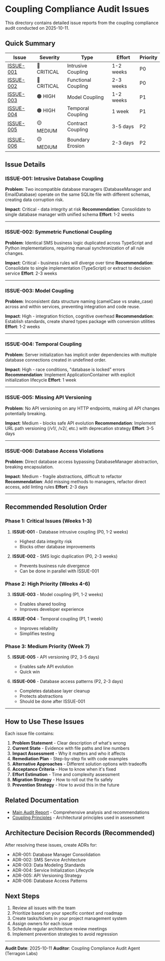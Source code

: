 # Coupling Compliance Audit Issues

This directory contains detailed issue reports from the coupling compliance audit conducted on 2025-10-11.

## Quick Summary

| Issue | Severity | Type | Effort | Priority |
|-------|----------|------|--------|----------|
| [ISSUE-001](ISSUE-001-CRITICAL-database-intrusive-coupling.md) | 🔴 CRITICAL | Intrusive Coupling | 1-2 weeks | P0 |
| [ISSUE-002](ISSUE-002-CRITICAL-functional-coupling-duplicate-sms-logic.md) | 🔴 CRITICAL | Functional Coupling | 2-3 weeks | P0 |
| [ISSUE-003](ISSUE-003-HIGH-model-coupling-inconsistent-data-models.md) | 🟠 HIGH | Model Coupling | 1-2 weeks | P1 |
| [ISSUE-004](ISSUE-004-HIGH-temporal-coupling-server-initialization.md) | 🟠 HIGH | Temporal Coupling | 1 week | P1 |
| [ISSUE-005](ISSUE-005-MEDIUM-missing-api-versioning.md) | 🟡 MEDIUM | Contract Coupling | 3-5 days | P2 |
| [ISSUE-006](ISSUE-006-MEDIUM-database-access-pattern-violations.md) | 🟡 MEDIUM | Boundary Erosion | 2-3 days | P2 |

## Issue Details

### ISSUE-001: Intrusive Database Coupling
**Problem**: Two incompatible database managers (DatabaseManager and EmailDatabase) operate on the same SQLite file with different schemas, creating data corruption risk.

**Impact**: Critical - data integrity at risk
**Recommendation**: Consolidate to single database manager with unified schema
**Effort**: 1-2 weeks

---

### ISSUE-002: Symmetric Functional Coupling
**Problem**: Identical SMS business logic duplicated across TypeScript and Python implementations, requiring manual synchronization of all rule changes.

**Impact**: Critical - business rules will diverge over time
**Recommendation**: Consolidate to single implementation (TypeScript) or extract to decision service
**Effort**: 2-3 weeks

---

### ISSUE-003: Model Coupling
**Problem**: Inconsistent data structure naming (camelCase vs snake_case) across and within services, preventing integration and code reuse.

**Impact**: High - integration friction, cognitive overhead
**Recommendation**: Establish standards, create shared types package with conversion utilities
**Effort**: 1-2 weeks

---

### ISSUE-004: Temporal Coupling
**Problem**: Server initialization has implicit order dependencies with multiple database connections created in undefined order.

**Impact**: High - race conditions, "database is locked" errors
**Recommendation**: Implement ApplicationContainer with explicit initialization lifecycle
**Effort**: 1 week

---

### ISSUE-005: Missing API Versioning
**Problem**: No API versioning on any HTTP endpoints, making all API changes potentially breaking.

**Impact**: Medium - blocks safe API evolution
**Recommendation**: Implement URL path versioning (/v1/, /v2/, etc.) with deprecation strategy
**Effort**: 3-5 days

---

### ISSUE-006: Database Access Violations
**Problem**: Direct database access bypassing DatabaseManager abstraction, breaking encapsulation.

**Impact**: Medium - fragile abstractions, difficult to refactor
**Recommendation**: Add missing methods to managers, refactor direct access, add linting rules
**Effort**: 2-3 days

---

## Recommended Resolution Order

### Phase 1: Critical Issues (Weeks 1-3)
1. **ISSUE-001** - Database intrusive coupling (P0, 1-2 weeks)
   - Highest data integrity risk
   - Blocks other database improvements

2. **ISSUE-002** - SMS logic duplication (P0, 2-3 weeks)
   - Prevents business rule divergence
   - Can be done in parallel with ISSUE-001

### Phase 2: High Priority (Weeks 4-6)
3. **ISSUE-003** - Model coupling (P1, 1-2 weeks)
   - Enables shared tooling
   - Improves developer experience

4. **ISSUE-004** - Temporal coupling (P1, 1 week)
   - Improves reliability
   - Simplifies testing

### Phase 3: Medium Priority (Week 7)
5. **ISSUE-005** - API versioning (P2, 3-5 days)
   - Enables safe API evolution
   - Quick win

6. **ISSUE-006** - Database access patterns (P2, 2-3 days)
   - Completes database layer cleanup
   - Protects abstractions
   - Should be done after ISSUE-001

---

## How to Use These Issues

Each issue file contains:

1. **Problem Statement** - Clear description of what's wrong
2. **Current State** - Evidence with file paths and line numbers
3. **Impact Assessment** - Why it matters and who it affects
4. **Remediation Plan** - Step-by-step fix with code examples
5. **Alternative Approaches** - Different solution options with tradeoffs
6. **Acceptance Criteria** - How to know when it's fixed
7. **Effort Estimation** - Time and complexity assessment
8. **Migration Strategy** - How to roll out the fix safely
9. **Prevention Strategy** - How to avoid this in the future

## Related Documentation

- [Main Audit Report](../COUPLING_AUDIT_REPORT.md) - Comprehensive analysis and recommendations
- [Coupling Principles](../COUPLING_AUDIT_REPORT.md#appendix-b-coupling-principles-reference) - Architectural principles used in assessment

## Architecture Decision Records (Recommended)

After resolving these issues, create ADRs for:

- ADR-001: Database Manager Consolidation
- ADR-002: SMS Service Architecture
- ADR-003: Data Modeling Standards
- ADR-004: Service Initialization Lifecycle
- ADR-005: API Versioning Strategy
- ADR-006: Database Access Patterns

## Next Steps

1. Review all issues with the team
2. Prioritize based on your specific context and roadmap
3. Create tasks/tickets in your project management system
4. Assign owners for each issue
5. Schedule regular architecture review meetings
6. Implement prevention strategies to avoid regression

---

**Audit Date**: 2025-10-11
**Auditor**: Coupling Compliance Audit Agent (Terragon Labs)
